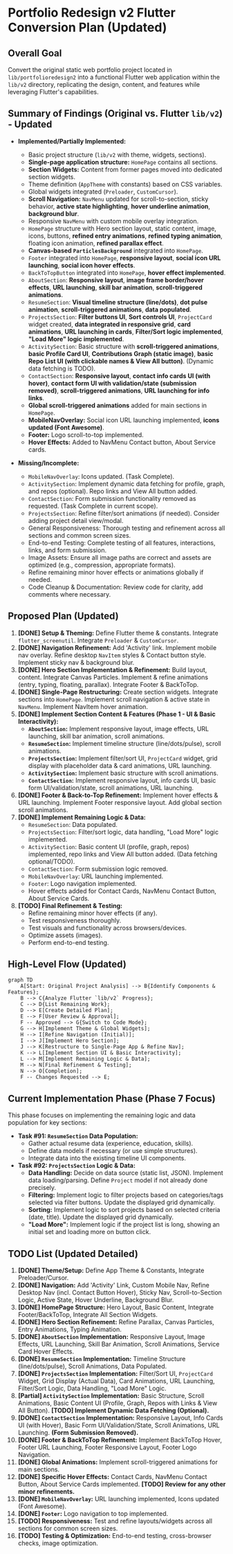 # Portfolio Redesign v2 Flutter Conversion Plan (Updated)

## Overall Goal

Convert the original static web portfolio project located in `lib/portfolioredesign2` into a functional Flutter web application within the `lib/v2` directory, replicating the design, content, and features while leveraging Flutter's capabilities.

## Summary of Findings (Original vs. Flutter `lib/v2`) - Updated

*   **Implemented/Partially Implemented:**
    *   Basic project structure (`lib/v2` with theme, widgets, sections).
    *   **Single-page application structure:** `HomePage` contains all sections.
    *   **Section Widgets:** Content from former pages moved into dedicated section widgets.
    *   Theme definition (`AppTheme` with constants) based on CSS variables.
    *   Global widgets integrated (`Preloader`, `CustomCursor`).
    *   **Scroll Navigation:** `NavMenu` updated for scroll-to-section, sticky behavior, **active state highlighting**, **hover underline animation**, **background blur**.
    *   Responsive `NavMenu` with custom mobile overlay integration.
    *   `HomePage` structure with Hero section layout, static content, image, icons, buttons, **refined entry animations**, **refined typing animation**, floating icon animation, **refined parallax effect**.
    *   **Canvas-based `ParticlesBackground`** integrated into `HomePage`.
    *   `Footer` integrated into `HomePage`, **responsive layout**, **social icon URL launching**, **social icon hover effects**.
    *   `BackToTopButton` integrated into `HomePage`, **hover effect implemented**.
    *   `AboutSection`: **Responsive layout**, **image frame border/hover effects**, **URL launching**, **skill bar animation**, **scroll-triggered animations**.
    *   `ResumeSection`: **Visual timeline structure (line/dots)**, **dot pulse animation**, **scroll-triggered animations**, **data populated**.
    *   `ProjectsSection`: **Filter buttons UI**, **Sort controls UI**, `ProjectCard` widget created, **data integrated in responsive grid**, **card animations**, **URL launching in cards**, **Filter/Sort logic implemented**, **"Load More" logic implemented**.
    *   `ActivitySection`: Basic structure with **scroll-triggered animations**, **basic Profile Card UI**, **Contributions Graph (static image)**, **basic Repo List UI (with clickable names & View All button)**. (Dynamic data fetching is TODO).
    *   `ContactSection`: **Responsive layout**, **contact info cards UI (with hover)**, **contact form UI with validation/state (submission removed)**, **scroll-triggered animations**, **URL launching for info links**.
    *   **Global scroll-triggered animations** added for main sections in `HomePage`.
    *   **MobileNavOverlay:** Social icon URL launching implemented, **icons updated (Font Awesome)**.
    *   **Footer:** Logo scroll-to-top implemented.
    *   **Hover Effects:** Added to NavMenu Contact button, About Service cards.

*   **Missing/Incomplete:**
    *   `MobileNavOverlay`: Icons updated. (Task Complete).
    *   `ActivitySection`: Implement dynamic data fetching for profile, graph, and repos (optional). Repo links and View All button added.
    *   `ContactSection`: Form submission functionality removed as requested. (Task Complete in current scope).
    *   `ProjectsSection`: Refine filter/sort animations (if needed). Consider adding project detail view/modal.
    *   General Responsiveness: Thorough testing and refinement across all sections and common screen sizes.
    *   End-to-end Testing: Complete testing of all features, interactions, links, and form submission.
    *   Image Assets: Ensure all image paths are correct and assets are optimized (e.g., compression, appropriate formats).
    *   Refine remaining minor hover effects or animations globally if needed.
    *   Code Cleanup & Documentation: Review code for clarity, add comments where necessary.

## Proposed Plan (Updated)

1.  **[DONE] Setup & Theming:** Define Flutter theme & constants. Integrate `flutter_screenutil`. Integrate `Preloader` & `CustomCursor`.
2.  **[DONE] Navigation Refinement:** Add 'Activity' link. Implement mobile nav overlay. Refine desktop `NavItem` styles & Contact button style. Implement sticky nav & background blur.
3.  **[DONE] Hero Section Implementation & Refinement:** Build layout, content. Integrate Canvas Particles. Implement & refine animations (entry, typing, floating, parallax). Integrate Footer & BackToTop.
4.  **[DONE] Single-Page Restructuring:** Create section widgets. Integrate sections into `HomePage`. Implement scroll navigation & active state in `NavMenu`. Implement NavItem hover animation.
5.  **[DONE] Implement Section Content & Features (Phase 1 - UI & Basic Interactivity):**
    *   **`AboutSection`:** Implement responsive layout, image effects, URL launching, skill bar animation, scroll animations.
    *   **`ResumeSection`:** Implement timeline structure (line/dots/pulse), scroll animations.
    *   **`ProjectsSection`:** Implement filter/sort UI, `ProjectCard` widget, grid display with placeholder data & card animations, URL launching.
    *   **`ActivitySection`:** Implement basic structure with scroll animations.
    *   **`ContactSection`:** Implement responsive layout, info cards UI, basic form UI/validation/state, scroll animations, URL launching.
6.  **[DONE] Footer & Back-to-Top Refinement:** Implement hover effects & URL launching. Implement Footer responsive layout. Add global section scroll animations.
7.  **[DONE] Implement Remaining Logic & Data:**
    *   `ResumeSection`: Data populated.
    *   `ProjectsSection`: Filter/sort logic, data handling, "Load More" logic implemented.
    *   `ActivitySection`: Basic content UI (profile, graph, repos) implemented, repo links and View All button added. (Data fetching optional/TODO).
    *   `ContactSection`: Form submission logic removed.
    *   `MobileNavOverlay`: URL launching implemented.
    *   `Footer`: Logo navigation implemented.
    *   Hover effects added for Contact Cards, NavMenu Contact Button, About Service Cards.
8.  **[TODO] Final Refinement & Testing:**
    *   Refine remaining minor hover effects (if any).
    *   Test responsiveness thoroughly.
    *   Test visuals and functionality across browsers/devices.
    *   Optimize assets (images).
    *   Perform end-to-end testing.

## High-Level Flow (Updated)

```mermaid
graph TD
    A[Start: Original Project Analysis] --> B{Identify Components & Features};
    B --> C{Analyze Flutter `lib/v2` Progress};
    C --> D{List Remaining Work};
    D --> E[Create Detailed Plan];
    E --> F[User Review & Approval];
    F -- Approved --> G{Switch to Code Mode};
    G --> H[Implement Theme & Global Widgets];
    H --> I[Refine Navigation (Initial)];
    I --> J[Implement Hero Section];
    J --> K[Restructure to Single-Page App & Refine Nav];
    K --> L[Implement Section UI & Basic Interactivity];
    L --> M[Implement Remaining Logic & Data];
    M --> N[Final Refinement & Testing];
    N --> O[Completion];
    F -- Changes Requested --> E;
```
## Current Implementation Phase (Phase 7 Focus)

This phase focuses on implementing the remaining logic and data population for key sections:

*   **Task #91: `ResumeSection` Data Population:**
    *   Gather actual resume data (experience, education, skills).
    *   Define data models if necessary (or use simple structures).
    *   Integrate data into the existing timeline UI components.
*   **Task #92: `ProjectsSection` Logic & Data:**
    *   **Data Handling:** Decide on data source (static list, JSON). Implement data loading/parsing. Define `Project` model if not already done precisely.
    *   **Filtering:** Implement logic to filter projects based on categories/tags selected via filter buttons. Update the displayed grid dynamically.
    *   **Sorting:** Implement logic to sort projects based on selected criteria (date, title). Update the displayed grid dynamically.
    *   **"Load More":** Implement logic if the project list is long, showing an initial set and loading more on button click.


## TODO List (Updated Detailed)

1.  **[DONE] Theme/Setup:** Define App Theme & Constants, Integrate Preloader/Cursor.
2.  **[DONE] Navigation:** Add 'Activity' Link, Custom Mobile Nav, Refine Desktop Nav (incl. Contact Button Hover), Sticky Nav, Scroll-to-Section Logic, Active State, Hover Underline, Background Blur.
3.  **[DONE] HomePage Structure:** Hero Layout, Basic Content, Integrate Footer/BackToTop, Integrate All Section Widgets.
4.  **[DONE] Hero Section Refinement:** Refine Parallax, Canvas Particles, Entry Animations, Typing Animation.
5.  **[DONE] `AboutSection` Implementation:** Responsive Layout, Image Effects, URL Launching, Skill Bar Animation, Scroll Animations, Service Card Hover Effects.
6.  **[DONE] `ResumeSection` Implementation:** Timeline Structure (line/dots/pulse), Scroll Animations, Data Populated.
7.  **[DONE] `ProjectsSection` Implementation:** Filter/Sort UI, `ProjectCard` Widget, Grid Display (Actual Data), Card Animations, URL Launching, Filter/Sort Logic, Data Handling, "Load More" Logic.
8.  **[Partial] `ActivitySection` Implementation:** Basic Structure, Scroll Animations, Basic Content UI (Profile, Graph, Repos with Links & View All Button). **[TODO] Implement Dynamic Data Fetching (Optional).**
9.  **[DONE] `ContactSection` Implementation:** Responsive Layout, Info Cards UI (with Hover), Basic Form UI/Validation/State, Scroll Animations, URL Launching. **(Form Submission Removed).**
10. **[DONE] Footer & BackToTop Refinement:** Implement BackToTop Hover, Footer URL Launching, Footer Responsive Layout, Footer Logo Navigation.
11. **[DONE] Global Animations:** Implement scroll-triggered animations for main sections.
12. **[DONE] Specific Hover Effects:** Contact Cards, NavMenu Contact Button, About Service Cards implemented. **[TODO] Review for any other minor refinements.**
13. **[DONE] `MobileNavOverlay`:** URL launching implemented, Icons updated (Font Awesome).
14. **[DONE] `Footer`:** Logo navigation to top implemented.
15. **[TODO] Responsiveness:** Test and refine layouts/widgets across all sections for common screen sizes.
16. **[TODO] Testing & Optimization:** End-to-end testing, cross-browser checks, image optimization.
